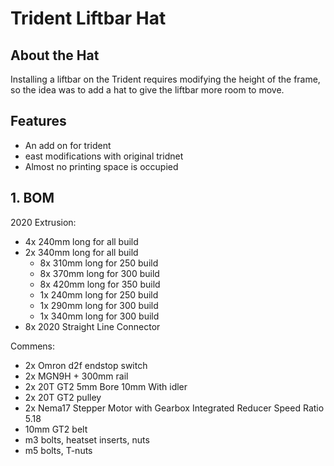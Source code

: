 # Trident Liftbar Hat

## About the Hat

Installing a liftbar on the Trident requires modifying the height of the frame, so the idea was to add a hat to give the liftbar more room to move.


## Features

- An add on for trident
- east modifications with original tridnet
- Almost no printing space is occupied


## 1. BOM
2020 Extrusion:
 -  4x 240mm long for all build
 -  2x 340mm long for all build
    - 8x 310mm long for 250 build
    - 8x 370mm long for 300 build
    - 8x 420mm long for 350 build
    - 1x 240mm long for 250 build
    - 1x 290mm long for 300 build
    - 1x 340mm long for 300 build
 -  8x 2020 Straight Line Connector

Commens:
- 2x Omron d2f endstop switch
- 2x MGN9H + 300mm rail
- 2x 20T GT2 5mm Bore 10mm With idler 
- 2x 20T GT2 pulley
- 2x Nema17 Stepper Motor with Gearbox Integrated Reducer Speed Ratio 5.18
- 10mm GT2 belt 
- m3 bolts, heatset inserts, nuts
- m5 bolts, T-nuts



